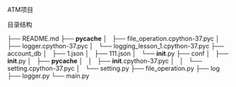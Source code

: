 ATM项目


目录结构

├── README.md
├── __pycache__
│   ├── file_operation.cpython-37.pyc
│   ├── logger.cpython-37.pyc
│   └── logging_lesson_1.cpython-37.pyc
├── account_db
│   ├── 1.json
│   ├── 111.json
│   └── __init__.py
├── conf
│   ├── __init__.py
│   ├── __pycache__
│   │   ├── __init__.cpython-37.pyc
│   │   └── setting.cpython-37.pyc
│   └── setting.py
├── file_operation.py
├── log
├── logger.py
└── main.py

